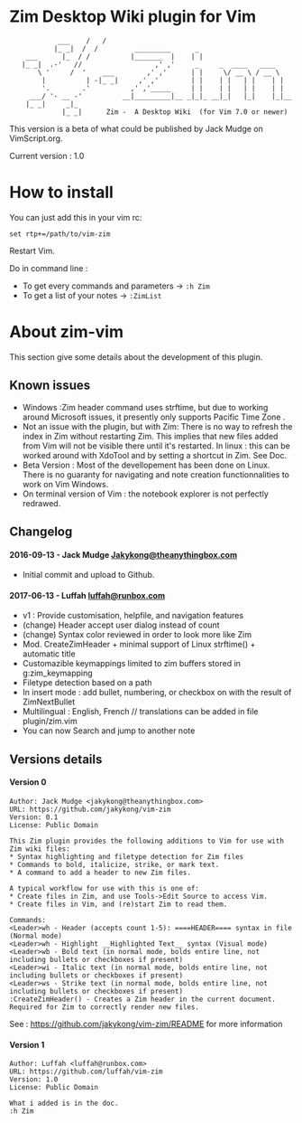 Zim Desktop Wiki plugin for Vim
================================
```
            ___    /   /                                              
           |_ _|  /  /         _________      _                       
    ___      |_  / /          |_______  |    | |                      
   |_ _|  .-'   //                  ,' ,'     _     _  ____   ____    
       \ '     /  '    ___        ,' ,'      | |     \/ __ \ / __ \   
        |          | -|_ _|     ,' ,'        | |    | |   | |    | |  
        '.        .'          ,' ,'_____     | |    | |   | |    | |  
     ___/ '- __ -'          __|_________|__ _|_|_ __|_|   |_|    |_|__
    |_ _|     _|_                                                     
             |_ _|      Zim -  A Desktop Wiki  (for Vim 7.0 or newer) 
```
This version is a beta of what could be published by Jack Mudge
on VimScript.org.

Current version : 1.0

How to install
================================
You can just add this in your vim rc:
```
set rtp+=/path/to/vim-zim
```

Restart Vim.

Do in command line :

* To get every commands and parameters ->  `:h Zim`
* To get a list of your notes -> `:ZimList`

About zim-vim
=============
This section give some details about the development of this plugin.

## Known issues  
* Windows :Zim header command uses strftime, but due to working around Microsoft issues,
  it presently only supports Pacific Time Zone .
* Not an issue with the plugin, but with Zim: There is no way to refresh the index
  in Zim without restarting Zim. This implies that new files added from Vim will
  not be visible there until it's restarted.
  In linux : this can be worked around with XdoTool and by setting a shortcut in Zim. See Doc.
* Beta Version : Most of the devellopement has been done on Linux.
  There is no guaranty for navigating and note creation functionnalities to work on Vim Windows.
* On terminal version of Vim : the notebook explorer is not perfectly redrawed.

## Changelog
#### 2016-09-13 - Jack Mudge <Jakykong@theanythingbox.com>
* Initial commit and upload to Github. 

#### 2017-06-13 - Luffah <luffah@runbox.com>
* v1 : Provide customisation, helpfile, and navigation features
* (change) Header accept user dialog instead of count
* (change) Syntax color reviewed in order to look more like Zim
* Mod. CreateZimHeader + minimal support of Linux strftime() + automatic title
* Customazible keymappings limited to zim buffers stored in g:zim_keymapping
* Filetype detection based on a path
* In insert mode : add bullet, numbering, or checkbox on <Leader><CR> with the result of ZimNextBullet
* Multilingual : English, French // translations can be added in file plugin/zim.vim
* You can now Search and jump to another note


## Versions details
#### Version 0
```
Author: Jack Mudge <jakykong@theanythingbox.com>
URL: https://github.com/jakykong/vim-zim
Version: 0.1
License: Public Domain

This Zim plugin provides the following additions to Vim for use with Zim wiki files:
* Syntax highlighting and filetype detection for Zim files
* Commands to bold, italicize, strike, or mark text.
* A command to add a header to new Zim files.

A typical workflow for use with this is one of:
* Create files in Zim, and use Tools->Edit Source to access Vim.
* Create files in Vim, and (re)start Zim to read them.

Commands:
<Leader>wh - Header (accepts count 1-5): ====HEADER==== syntax in file (Normal mode)
<Leader>wh - Highlight __Highlighted Text__ syntax (Visual mode)
<Leader>wb - Bold text (in normal mode, bolds entire line, not including bullets or checkboxes if present)
<Leader>wi - Italic text (in normal mode, bolds entire line, not including bullets or checkboxes if present)
<Leader>ws - Strike text (in normal mode, bolds entire line, not including bullets or checkboxes if present)
:CreateZimHeader() - Creates a Zim header in the current document. Required for Zim to correctly render new files.
```
See : https://github.com/jakykong/vim-zim/README for more information

#### Version 1
```
Author: Luffah <luffah@runbox.com>
URL: https://github.com/luffah/vim-zim
Version: 1.0
License: Public Domain

What i added is in the doc.
:h Zim
```
